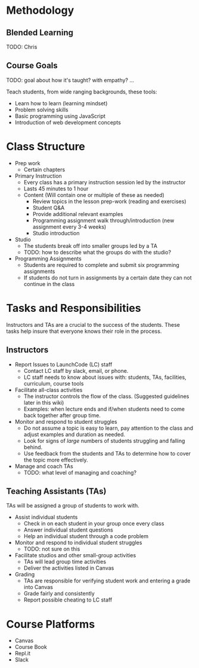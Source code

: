 # Methodology

## Blended Learning
TODO: Chris

## Course Goals
TODO: goal about how it's taught? with empathy? ...

Teach students, from wide ranging backgrounds, these tools:
* Learn how to learn (learning mindset)
* Problem solving skills
* Basic programming using JavaScript
* Introduction of web development concepts

# Class Structure
* Prep work
  * Certain chapters 
* Primary Instruction
  * Every class has a primary instruction session led by the instructor
  * Lasts 45 minutes to 1 hour
  * Content (Will contain one or multiple of these as needed)
    * Review topics in the lesson prep-work (reading and exercises)
    * Student Q&A
    * Provide additional relevant examples
    * Programming assignment walk through/introduction (new assignment every 3-4 weeks)
    * Studio introduction
* Studio
  * The students break off into smaller groups led by a TA
  * TODO: how to describe what the groups do with the studio?
* Programming Assignments
  * Students are required to complete and submit six programming assignments
  * If students do not turn in assignments by a certain date they can not continue in the class

# Tasks and Responsibilities
Instructors and TAs are a crucial to the success of the students. These tasks help insure that everyone knows
their role in the process.

## Instructors
* Report Issues to LaunchCode (LC) staff
  * Contact LC staff by slack, email, or phone.
  * LC staff needs to know about issues with: students, TAs, facilities, curriculum, course tools
* Facilitate all-class activities
  * The instructor controls the flow of the class. (Suggested guidelines later in this wiki)
  * Examples: when lecture ends and if/when students need to come back together after group time.
* Monitor and respond to student struggles
  * Do not assume a topic is easy to learn, pay attention to the class and adjust examples and duration as needed.
  * Look for signs of *large* numbers of students struggling and falling behind.
  * Use feedback from the students and TAs to determine how to cover the topic more effectively.
* Manage and coach TAs
  * TODO: what level of managing and coaching?

## Teaching Assistants (TAs)
TAs will be assigned a group of students to work with.
* Assist individual students
  * Check in on each student in your group once every class
  * Answer individual student questions
  * Help an individual student through a code problem
* Monitor and respond to individual student struggles
  * TODO: not sure on this
* Facilitate studios and other small-group activities
  * TAs will lead group time activities
  * Deliver the activities listed in Canvas
* Grading
  * TAs are responsible for verifying student work and entering a grade into Canvas
  * Grade fairly and consistently
  * Report possible cheating to LC staff
  
# Course Platforms
* Canvas
* Course Book
* Repl.it
* Slack

